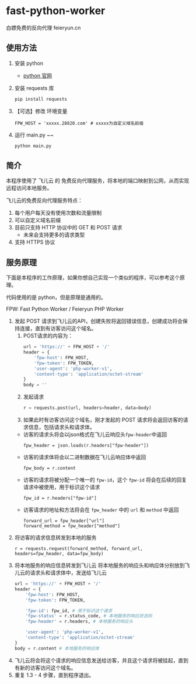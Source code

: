 # fast-python-worker
白嫖免费的反向代理 feieryun.cn

## 使用方法
1. 安装 python
    - [python 官网](https://www.python.org/)

2. 安装 requests 库
    ```bash
    pip install requests
    ```
3. 【可选】修改 环境变量
    ```
    FPW_HOST = 'xxxxx.28820.com' # xxxxx为自定义域名前缀
    ```
4. 运行 main.py ~~
    ```bash
    python main.py
    ```

## 简介
本程序使用了 飞儿云 的 免费反向代理服务，将本地的端口映射到公网，从而实现远程访问本地服务。

飞儿云的免费反向代理服务特点：
1. 每个用户每天没有使用次数和流量限制
2. 可以自定义域名前缀
3. 目前只支持 HTTP 协议中的 GET 和 POST 请求
    - 未来会支持更多的请求类型
4. 支持 HTTPS 协议

## 服务原理
下面是本程序的工作原理，如果你想自己实现一个类似的程序，可以参考这个原理。

代码使用的是 python，但是原理是通用的。

FPW: Fast Python Worker / Feieryun PHP Worker

1. 发起 POST 请求到飞儿云的API，创建失败将返回错误信息，创建成功将会保持连接，直到有访客访问这个域名。
    1. POST请求的内容为：
        ```python
        url = 'https://' + FPW_HOST + '/'
        header = {
            'fpw-host': FPW_HOST,
            'fpw-token': FPW_TOKEN,
            'user-agent': 'php-worker-v1',
            'content-type': 'application/octet-stream'
        }
        body = ''
        ```
    2. 发起请求
        ```python
        r = requests.post(url, headers=header, data=body)
        ```
    3. 如果此时有访客访问这个域名，刚才发起的 POST 请求将会返回访客的请求信息，包括请求头和请求体。
     - 访客的请求头将会以json格式在飞儿云响应头`fpw-header`中返回
        ```
        fpw_header = json.loads(r.headers["fpw-header"])
        ```
     - 访客的请求体将会以二进制数据在飞儿云响应体中返回
        ```
        fpw_body = r.content
        ```
     - 访客的请求将被分配一个唯一的 `fpw-id`，这个 `fpw-id` 将会在后续的回复请求中被使用，用于标识这个请求
        ```
        fpw_id = r.headers["fpw-id"]
        ```
     - 访客请求的地址和方法将会在 `fpw_header` 中的 `url` 和 `method` 中返回
        ```
        forward_url = fpw_header["url"]
        forward_method = fpw_header["method"]
        ```
2. 将访客的请求信息转发到本地的服务
    ```
    r = requests.request(forward_method, forward_url, headers=fpw_header, data=fpw_body)
    ```
3. 将本地服务的响应信息转发到飞儿云
将本地服务的响应头和响应体分别放到飞儿云的请求头和请求体中，发送给飞儿云
    ```python
    url = 'https://' + FPW_HOST + '/'
    header = {
        'fpw-host': FPW_HOST,
        'fpw-token': FPW_TOKEN,

        'fpw-id': fpw_id, # 用于标识这个请求
        'fpw-status' = r.status_code, # 本地服务的响应状态码
        'fpw-header' = r.headers, # 本地服务的响应头

        'user-agent': 'php-worker-v1',
        'content-type': 'application/octet-stream'
    }
    body = r.content # 本地服务的响应体
    ```
4. 飞儿云将会将这个请求的响应信息发送给访客，并且这个请求将被挂起，直到有新的访客访问这个域名。
5. 重复 1.3 - 4 步骤，直到程序退出。